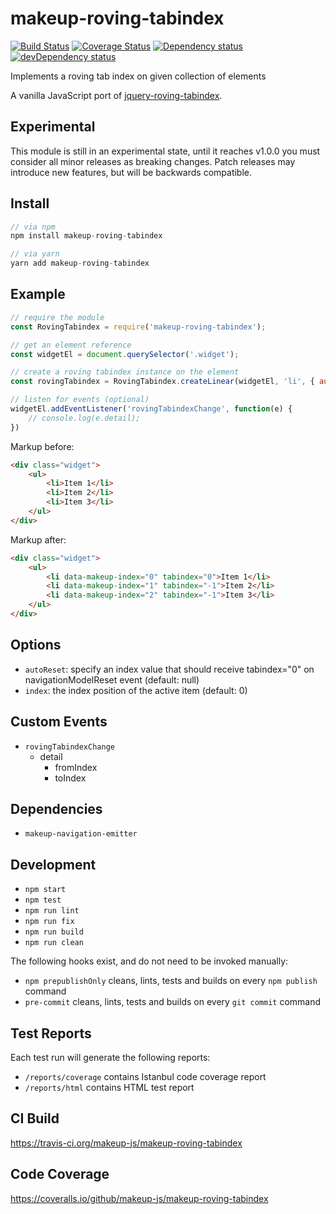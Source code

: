 # makeup-roving-tabindex

<p>
    <a href="https://travis-ci.org/makeup-js/makeup-roving-tabindex"><img src="https://api.travis-ci.org/makeup-js/makeup-roving-tabindex.svg?branch=master" alt="Build Status" /></a>
    <a href='https://coveralls.io/github/makeup-js/makeup-roving-tabindex?branch=master'><img src='https://coveralls.io/repos/makeup-js/makeup-roving-tabindex/badge.svg?branch=master&service=github' alt='Coverage Status' /></a>
    <a href="https://david-dm.org/makeup-js/makeup-roving-tabindex"><img src="https://david-dm.org/makeup-js/makeup-roving-tabindex.svg" alt="Dependency status" /></a>
    <a href="https://david-dm.org/makeup-js/makeup-roving-tabindex#info=devDependencies"><img src="https://david-dm.org/makeup-js/makeup-roving-tabindex/dev-status.svg" alt="devDependency status" /></a>
</p>

Implements a roving tab index on given collection of elements

A vanilla JavaScript port of <a href="https://github.com/ianmcburnie/jquery-roving-tabindex">jquery-roving-tabindex</a>.

## Experimental

This module is still in an experimental state, until it reaches v1.0.0 you must consider all minor releases as breaking changes. Patch releases may introduce new features, but will be backwards compatible.

## Install

```js
// via npm
npm install makeup-roving-tabindex

// via yarn
yarn add makeup-roving-tabindex
```

## Example

```js
// require the module
const RovingTabindex = require('makeup-roving-tabindex');

// get an element reference
const widgetEl = document.querySelector('.widget');

// create a roving tabindex instance on the element
const rovingTabindex = RovingTabindex.createLinear(widgetEl, 'li', { autoReset: null, index: 0 });

// listen for events (optional)
widgetEl.addEventListener('rovingTabindexChange', function(e) {
    // console.log(e.detail);
})
```

Markup before:

```html
<div class="widget">
    <ul>
        <li>Item 1</li>
        <li>Item 2</li>
        <li>Item 3</li>
    </ul>
</div>
```

Markup after:

```html
<div class="widget">
    <ul>
        <li data-makeup-index="0" tabindex="0">Item 1</li>
        <li data-makeup-index="1" tabindex="-1">Item 2</li>
        <li data-makeup-index="2" tabindex="-1">Item 3</li>
    </ul>
</div>
```

## Options

* `autoReset`: specify an index value that should receive tabindex="0" on navigationModelReset event (default: null)
* `index`: the index position of the active item (default: 0)

## Custom Events        

* `rovingTabindexChange`
    * detail
        * fromIndex
        * toIndex

## Dependencies

* `makeup-navigation-emitter`

## Development

* `npm start`
* `npm test`
* `npm run lint`
* `npm run fix`
* `npm run build`
* `npm run clean`

The following hooks exist, and do not need to be invoked manually:

* `npm prepublishOnly` cleans, lints, tests and builds on every `npm publish` command
* `pre-commit` cleans, lints, tests and builds on every `git commit` command

## Test Reports

Each test run will generate the following reports:

* `/reports/coverage` contains Istanbul code coverage report
* `/reports/html` contains HTML test report

## CI Build

https://travis-ci.org/makeup-js/makeup-roving-tabindex

## Code Coverage

https://coveralls.io/github/makeup-js/makeup-roving-tabindex
